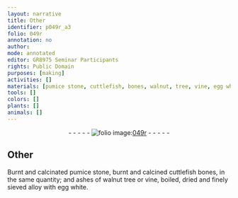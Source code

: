 ```yaml
---
layout: narrative
title: Other
identifier: p049r_a3
folio: 049r
annotation: no
author:
mode: annotated
editor: GR8975 Seminar Participants
rights: Public Domain
purposes: [making]
activities: []
materials: [pumice stone, cuttlefish, bones, walnut, tree, vine, egg white]
tools: []
colors: []
plants: []
animals: []
---
```


 <div class="folio" align="center">- - - - - <a href="http://gallica.bnf.fr/ark:/12148/btv1b10500001g/f103.image" target="_blank"><img src="https://cu-mkp.github.io/GR8975-edition/assets/photo-icon.png" alt="folio image: " style="display:inline-block; margin-bottom:-3px;"/>049r</a> - - - - - </div>  

## Other

 
Burnt and calcinated <span class="material">pumice stone</span>, burnt and calcined <span class="material">cuttlefish</span> <span class="material">bones</span>, in the same quantity; and ashes of <span class="material">walnut</span> <span class="material">tree</span> or <span class="material">vine</span>, boiled, dried and finely sieved alloy with <span class="material">egg white</span>.
 